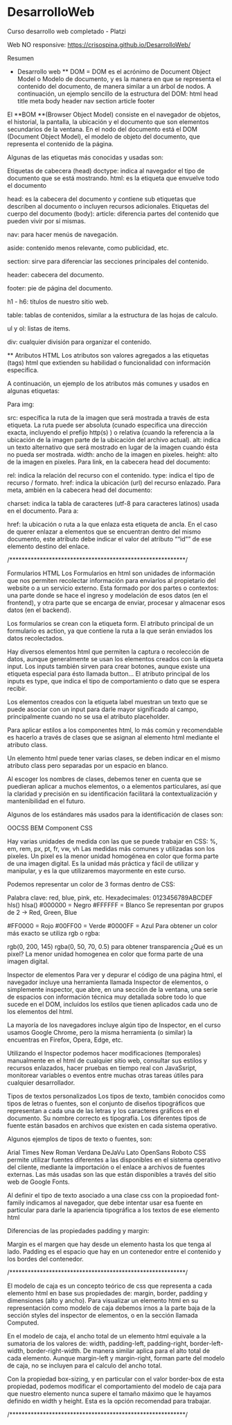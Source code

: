 # DesarrolloWeb
Curso desarrollo web completado - Platzi

Web NO responsive:
https://crisospina.github.io/DesarrolloWeb/

Resumen

* Desarrollo web
** DOM = 
DOM es el acrónimo de Document Object Model o Modelo de 
documento, y es la manera en que se representa el contenido 
del documento, de manera similar a un árbol de nodos.
A continuación, un ejemplo sencillo de la estructura del DOM:
html
	head
		title
		meta
	body
		header
			nav
		section
			article
		footer
		
El **BOM **(Browser Object Model) consiste en el navegador 
de objetos, el historial, la pantalla, la ubicación y el 
documento que son elementos secundarios de la ventana. 
En el nodo del documento está el DOM (Document Object Model),
el modelo de objeto del documento, que representa el 
contenido de la página.		


Algunas de las etiquetas más conocidas y usadas son:

Etiquetas de cabecera (head)
doctype: indica al navegador el tipo de documento que se 
está mostrando.
html: es la etiqueta que envuelve todo el documento

head: es la cabecera del documento y contiene sub etiquetas
que describen al documento o incluyen recursos adicionales.
Etiquetas del cuerpo del documento (body):
article: diferencia partes del contenido que pueden vivir
por sí mismas.

nav: para hacer menús de navegación.

aside: contenido menos relevante, como publicidad, etc.

section: sirve para diferenciar las secciones principales 
del contenido.

header: cabecera del documento.

footer: pie de página del documento.

h1 - h6: títulos de nuestro sitio web.

table: tablas de contenidos, similar a la estructura de 
las hojas de calculo.

ul y ol: listas de items.

div: cualquier división para organizar el contenido.

** Atributos HTML
Los atributos son valores agregados a las etiquetas (tags) 
html que extienden su habilidad o funcionalidad con 
información específica.

A continuación, un ejemplo de los atributos más comunes y 
usados en algunas etiquetas:

Para img:

src: específica la ruta de la imagen que será mostrada a 
través de esta etiqueta. La ruta puede ser absoluta 
(cunado especifica una dirección exacta, incluyendo el 
prefijo http(s) ) o relativa (cuando la referencia a la 
ubicación de la imagen parte de la ubicación del archivo
actual).
alt: indica un texto alternativo que será mostrado en lugar 
de la imagen cuando ésta no pueda ser mostrada.
width: ancho de la imagen en pixeles.
height: alto de la imagen en pixeles.
Para link, en la cabecera head del documento:

rel: indica la relación del recurso con el contenido.
type: indica el tipo de recurso / formato.
href: indica la ubicación (url) del recurso enlazado.
Para meta, ambién en la cabecera head del documento:

charset: indica la tabla de caracteres (utf-8 para 
caracteres latinos) usada en el documento.
Para a:

href: la ubicación o ruta a la que enlaza esta etiqueta de 
ancla. En el caso de querer enlazar a elementos que se 
encuentran dentro del mismo documento, este atributo
debe indicar el valor del atributo ““id”” de ese elemento 
destino del enlace.

/**********************************************************/

Formularios HTML
Los Formularios en html son unidades de información que nos 
permiten recolectar información para enviarlos al 
propietario del website o a un servicio externo. 
Esta formado por dos partes o contextos: una parte 
donde se hace el ingreso y modelación de esos datos 
(en el frontend), y otra parte que se encarga de enviar, 
procesar y almacenar esos datos (en el backend).

Los formularios se crean con la etiqueta form. 
El atributo principal de un formulario es action, 
ya que contiene la ruta a la que serán enviados los 
datos recolectados.

Hay diversos elementos html que permiten la captura o
recolección de datos, aunque generalmente se usan los 
elementos creados con la etiqueta input. Los inputs 
también sirven para crear botones, aunque existe una 
etiqueta especial para ésto llamada button… El atributo 
principal de los inputs es type, que indica el tipo de 
comportamiento o dato que se espera recibir.

Los elementos creados con la etiqueta label muestran 
un texto que se puede asociar con un input para darle 
mayor significado al campo, principalmente cuando no 
se usa el atributo placeholder.		


Para aplicar estilos a los componentes html, lo más común 
y recomendable es hacerlo a través de clases que se asignan
 al elemento html mediante el atributo class.

Un elemento html puede tener varias clases, se deben indicar
en el mismo atributo class pero separadas por un espacio
en blanco.

Al escoger los nombres de clases, debemos tener en cuenta 
que se puedieran aplicar a muchos elementos, o a elementos 
particulares, así que la claridad y precisión en su 
identificación facilitará la contextualización y 
mantenibilidad en el futuro.

Algunos de los estándares más usados para la identificación
 de clases son:

OOCSS
BEM
Component CSS


Hay varias unidades de medida con las que se puede trabajar
 en CSS: %, em, rem, px, pt, fr, vw, vh
Las medidas más comunes y utilizadas son los pixeles. 
Un pixel es la menor unidad homogénea en color que forma 
parte de una imagen digital. Es la unidad más práctica y 
fácil de utilizar y manipular, y es la que utilizaremos 
mayormente en este curso.

Podemos representar un color de 3 formas dentro de CSS:

Palabra clave: red, blue, pink, etc.
Hexadecimales: 0123456789ABCDEF
hls() hlsa()
#000000 = Negro
#FFFFFF = Blanco
Se representan por grupos de 2 -> Red, Green, Blue

#FF0000 = Rojo
#00FF00 = Verde
#0000FF = Azul
Para obtener un color más exacto se utiliza rgb o rgba:

rgb(0, 200, 145)
rgba(0, 50, 70, 0.5) para obtener transparencia
¿Qué es un pixel?
La menor unidad homogenea en color que forma parte de una 
imagen digital.


Inspector de elementos
Para ver y depurar el código de una página html, el 
navegador incluye una herramienta llamada Inspector de
elementos, o simplemente inspector, que abre, en una 
sección de la ventana, una serie de espacios con 
información técnica muy detallada sobre todo lo que 
sucede en el DOM, incluídos los estilos que tienen 
aplicados cada uno de los elementos del html.

La mayoría de los navegadores incluye algún tipo de 
Inspector, en el curso usamos Google Chrome, pero la 
misma herramienta (o similar) la encuentras en Firefox, 
Opera, Edge, etc.

Utilizando el Inspector podemos hacer modificaciones 
(temporales) manualmente en el html de cualquier sitio web, 
consultar sus estilos y recursos enlazados, hacer pruebas 
en tiempo real con JavaSsript, monitorear variables o 
eventos entre muchas otras tareas útiles para cualquier 
desarrollador.


Tipos de textos personalizados
Los tipos de texto, también conocidos como tipos de letras 
o fuentes, son el conjunto de diseños tipográficos que 
representan a cada una de las letras y los caracteres 
gráficos en el documento. Su nombre correcto es tipografía. 
Los diferentes tipos de fuente están basados en archivos 
que existen en cada sistema operativo.

Algunos ejemplos de tipos de texto o fuentes, son:

Arial
Times New Roman
Verdana
DeJaVu
Lato
OpenSans
Roboto
CSS permite utilizar fuentes diferentes a las disponibles 
en el sistema operativo del cliente, mediante la importación 
o el enlace a archivos de fuentes externas. Las más usadas 
son las que están disponibles a través del sitio web de 
Google Fonts.

Al definir el tipo de texto asociado a una clase css con 
la propioedad font-family indicamos al navegador, que 
debe intentar usar esa fuente en particular para darle 
la apariencia tipográfica a los textos de ese elemento html


Diferencias de las propiedades padding y margin:

Margin es el margen que hay desde un elemento hasta los 
que tenga al lado.
Padding es el espacio que hay en un contenedor entre el 
contenido y los bordes del contenedor.

/**********************************************************/

El modelo de caja es un concepto teórico de css que representa a cada 
elemento html en base sus propiedades de: margin, border, padding y dimensiones (alto y ancho).
Para visualizar un elemento html en su representación como modelo de 
caja debemos irnos a la parte baja de la sección styles del inspector 
de elementos, o en la sección llamada Computed.

En el modelo de caja, el ancho total de un elemento html equivale a la 
sumatoria de los valores de: width, padding-left, padding-right, border-left-width, border-right-width. De manera similar aplica para el alto total de cada elemento. Aunque margin-left y margin-right, forman parte del modelo de caja, no se incluyen para el calculo del ancho total.

Con la propiedad box-sizing, y en particular con el valor border-box 
de esta propiedad, podemos modificar el comportamiento del modelo de 
caja para que nuestro elemento nunca supere el tamaño máximo que le 
hayamos definido en width y height. Esta es la opción recomendad para trabajar.

/**********************************************************/

